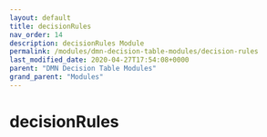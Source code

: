 ```yaml
---
layout: default
title: decisionRules 
nav_order: 14
description: decisionRules Module
permalink: /modules/dmn-decision-table-modules/decision-rules
last_modified_date: 2020-04-27T17:54:08+0000
parent: "DMN Decision Table Modules"
grand_parent: "Modules"
---
```


# decisionRules